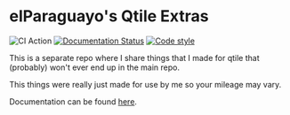 # elParaguayo's Qtile Extras

![CI Action](https://github.com/elParaguayo/qtile-extras/workflows/ci/badge.svg?branch=main)
[![Documentation Status](https://readthedocs.org/projects/qtile-extras/badge/?version=latest)](https://qtile-extras.readthedocs.io/en/latest/?badge=latest)
[![Code style](https://img.shields.io/badge/code%20style-ruff-000000.svg)](https://github.com/astral-sh/ruff)

This is a separate repo where I share things that I made for qtile that (probably) won't ever end up in the main repo.

This things were really just made for use by me so your mileage may vary.

Documentation can be found [here](https://qtile-extras.readthedocs.io/).

